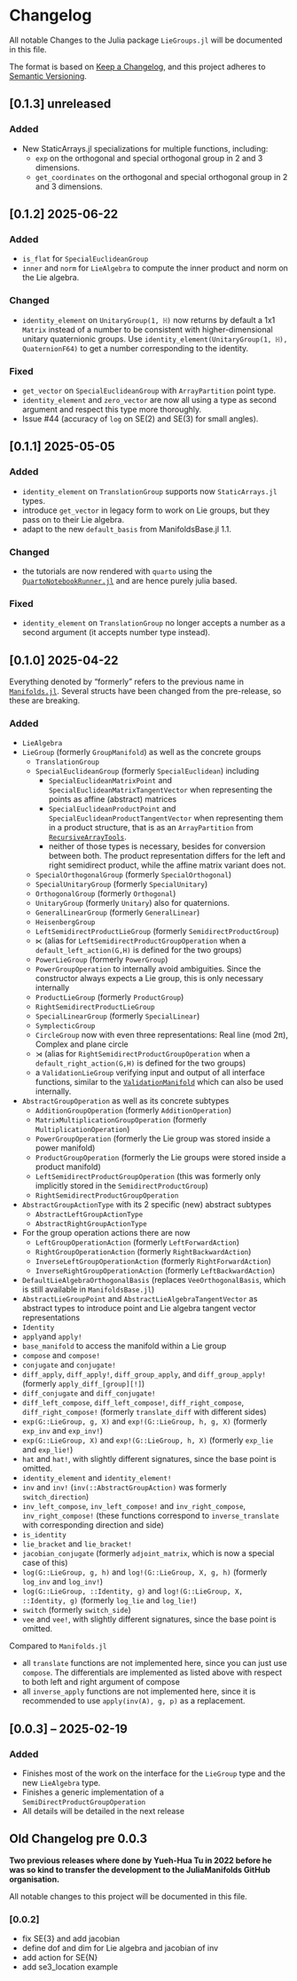 # Changelog

All notable Changes to the Julia package `LieGroups.jl` will be documented in this file.

The format is based on [Keep a Changelog](https://keepachangelog.com/en/1.0.0/),
and this project adheres to [Semantic Versioning](https://semver.org/spec/v2.0.0.html).

## [0.1.3] unreleased

### Added

* New StaticArrays.jl specializations for multiple functions, including:
  * `exp` on the orthogonal and special orthogonal group in 2 and 3 dimensions.
  * `get_coordinates` on the orthogonal and special orthogonal group in 2 and 3 dimensions.

## [0.1.2] 2025-06-22

### Added

* `is_flat` for `SpecialEuclideanGroup`
* `inner` and `norm` for `LieAlgebra` to compute the inner product and norm on the Lie algebra.

### Changed

* `identity_element` on `UnitaryGroup(1, ℍ)` now returns by default a 1x1 `Matrix` instead of a number to be consistent with higher-dimensional unitary quaternionic groups. Use `identity_element(UnitaryGroup(1, ℍ), QuaternionF64)` to get a number corresponding to the identity.

### Fixed

* `get_vector` on `SpecialEuclideanGroup` with `ArrayPartition` point type.
* `identity_element` and `zero_vector` are now all using a type as second argument and
  respect this type more thoroughly.
* Issue #44 (accuracy of `log` on SE(2) and SE(3) for small angles).

## [0.1.1] 2025-05-05

### Added

* `identity_element` on `TranslationGroup` supports now `StaticArrays.jl` types.
* introduce `get_vector` in legacy form to work on Lie groups, but they pass on to their Lie algebra.
* adapt to the new `default_basis` from ManifoldsBase.jl 1.1.

### Changed

* the tutorials are now rendered with `quarto` using the [`QuartoNotebookRunner.jl`](https://github.com/PumasAI/QuartoNotebookRunner.jl) and are hence purely julia based.

### Fixed

* `identity_element` on `TranslationGroup` no longer accepts a number as a second argument (it accepts number type instead).

## [0.1.0] 2025-04-22

Everything denoted by “formerly” refers to the previous name in [`Manifolds.jl`](https://juliamanifolds.github.io/Manifolds.jl/stable/).
Several structs have been changed from the pre-release, so these are breaking.

### Added

* `LieAlgebra`
* `LieGroup` (formerly `GroupManifold`) as well as the concrete groups
  * `TranslationGroup`
  * `SpecialEuclideanGroup` (formerly `SpecialEuclidean`) including
    * `SpecialEuclideanMatrixPoint` and `SpecialEuclideanMatrixTangentVector` when representing the points as affine (abstract) matrices
    * `SpecialEuclideanProductPoint` and `SpecialEuclideanProductTangentVector` when representing them in a product structure, that is as an `ArrayPartition` from [`RecursiveArrayTools`](https://github.com/SciML/RecursiveArrayTools.jl).
    * neither of those types is necessary, besides for conversion between both. The product representation differs for the left and right semidirect product, while the affine matrix variant does not.
  * `SpecialOrthogonalGroup` (formerly `SpecialOrthogonal`)
  * `SpecialUnitaryGroup` (formerly `SpecialUnitary`)
  * `OrthogonalGroup` (formerly `Orthogonal`)
  * `UnitaryGroup` (formerly `Unitary`) also for quaternions.
  * `GeneralLinearGroup` (formerly `GeneralLinear`)
  * `HeisenbergGroup`
  * `LeftSemidirectProductLieGroup` (formerly `SemidirectProductGroup`)
  * `⋉` (alias for `LeftSemidirectProductGroupOperation` when a `default_left_action(G,H)` is defined for the two groups)
  * `PowerLieGroup` (formerly `PowerGroup`)
  * `PowerGroupOperation` to internally avoid ambiguities. Since the constructor always expects a Lie group, this is only necessary internally
  * `ProductLieGroup` (formerly `ProductGroup`)
  * `RightSemidirectProductLieGroup`
  * `SpecialLinearGroup` (formerly `SpecialLinear`)
  * `SymplecticGroup`
  * `CircleGroup` now with even three representations: Real line (mod 2π), Complex and plane circle
  * `⋊` (alias for `RightSemidirectProductGroupOperation` when a `default_right_action(G,H)` is defined for the two groups)
  * a `ValidationLieGroup` verifying input and output of all interface functions, similar to the [`ValidationManifold`](https://juliamanifolds.github.io/ManifoldsBase.jl/stable/manifolds/#A-manifold-for-validation) which can also be used internally.
* `AbstractGroupOperation` as well as its concrete subtypes
  * `AdditionGroupOperation` (formerly `AdditionOperation`)
  * `MatrixMultiplicationGroupOperation` (formerly `MultiplicationOperation`)
  * `PowerGroupOperation` (formerly the Lie group was stored inside a power manifold)
  * `ProductGroupOperation` (formerly the Lie groups were stored inside a product manifold)
  * `LeftSemidirectProductGroupOperation` (this was formerly only implicitly stored in the `SemidirectProductGroup`)
  * `RightSemidirectProductGroupOperation`
* `AbstractGroupActionType` with its 2 specific (new) abstract subtypes
  * `AbstractLeftGroupActionType`
  * `AbstractRightGroupActionType`
* For the group operation actions there are now
  * `LeftGroupOperationAction` (formerly `LeftForwardAction`)
  * `RightGroupOperationAction` (formerly `RightBackwardAction`)
  * `InverseLeftGroupOperationAction` (formerly `RightForwardAction`)
  * `InverseRightGroupOperationAction` (formerly `LeftBackwardAction`)
* `DefaultLieAlgebraOrthogonalBasis` (replaces `VeeOrthogonalBasis`, which is still available in `ManifoldsBase.jl`)
* `AbstractLieGroupPoint` and `AbstractLieAlgebraTangentVector` as abstract types to introduce point and Lie algebra tangent vector representations
* `Identity`
* `apply`and `apply!`
* `base_manifold` to access the manifold within a Lie group
* `compose` and `compose!`
* `conjugate` and `conjugate!`
* `diff_apply`, `diff_apply!`, `diff_group_apply`, and `diff_group_apply!` (formerly `apply_diff_[group][!]`)
* `diff_conjugate` and `diff_conjugate!`
* `diff_left_compose`, `diff_left_compose!`, `diff_right_compose`, `diff_right_compose!` (formerly `translate_diff` with different sides)
* `exp(G::LieGroup, g, X)` and `exp!(G::LieGroup, h, g, X)` (formerly `exp_inv` and `exp_inv!`)
* `exp(G::LieGroup, X)` and `exp!(G::LieGroup, h, X)` (formerly `exp_lie` and `exp_lie!`)
* `hat` and `hat!`, with slightly different signatures, since the base point is omitted.
* `identity_element` and `identity_element!`
* `inv` and `inv!` (`inv(::AbstractGroupAction)` was formerly `switch_direction`)
* `inv_left_compose`, `inv_left_compose!` and `inv_right_compose`, `inv_right_compose!` (these functions correspond to `inverse_translate` with corresponding direction and side)
* `is_identity`
* `lie_bracket` and `lie_bracket!`
* `jacobian_conjugate` (formerly `adjoint_matrix`, which is now a special case of this)
* `log(G::LieGroup, g, h)` and `log!(G::LieGroup, X, g, h)` (formerly `log_inv` and `log_inv!`)
* `log(G::LieGroup, ::Identity, g)` and `log!(G::LieGroup, X, ::Identity, g)` (formerly `log_lie` and `log_lie!`)
* `switch` (formerly `switch_side`)
* `vee` and `vee!`, with slightly different signatures, since the base point is omitted.

Compared to `Manifolds.jl`
* all `translate` functions are not implemented here, since you can just use `compose`. The differentials are implemented as listed above with respect to both left and right argument of compose
* all `inverse_apply` functions are not implemented here, since it is recommended to use `apply(inv(A), g, p)` as a replacement.

## [0.0.3] – 2025-02-19


### Added

* Finishes most of the work on the interface for the `LieGroup` type and the new `LieAlgebra` type.
* Finishes a generic implementation of a `SemiDirectProductGroupOperation`
* All details will be detailed in the next release

## Old Changelog pre 0.0.3

__Two previous releases where done by Yueh-Hua Tu in 2022 before he was so kind to transfer the development to the JuliaManifolds GitHub organisation.__

All notable changes to this project will be documented in this file.

### [0.0.2]

* fix SE{3} and add jacobian
* define dof and dim for Lie algebra and jacobian of inv
* add action for SE{N}
* add se3_location example
